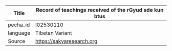 |Title | Record of teachings received of the rGyud sde kun btus 
| --- | --- 
|pecha_id | I02530110
|language | Tibetan Variant
|Source | https://sakyaresearch.org